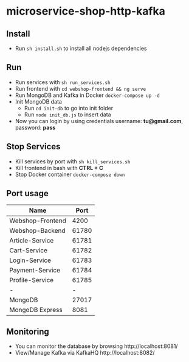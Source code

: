 # microservice-shop-http-kafka
## Install
* Run `sh install.sh` to install all nodejs dependencies
## Run
* Run services with `sh run_services.sh`
* Run frontend with `cd webshop-frontend && ng serve`
* Run MongoDB and Kafka in Docker `docker-compose up -d`
* Init MongoDB data
  * Run `cd init-db` to go into init folder
  * Run `node init_db.js` to insert data
* Now you can login by using credentials username: __tu@gmail.com__, password: __pass__
## Stop Services
* Kill services by port with `sh kill_services.sh`
* Kill frontend in bash with __CTRL + C__
* Stop Docker container `docker-compose down`
## Port usage
| Name | Port |
| - | - |
| Webshop-Frontend | 4200 |
| Webshop-Backend | 61780 |
| Article-Service | 61781 |
| Cart-Service | 61782 |
| Login-Service | 61783 |
| Payment-Service | 61784 |
| Profile-Service | 61785 |
| - | - |
| MongoDB | 27017 |
| MongoDB Express | 8081 |
## Monitoring
* You can monitor the database by browsing http://localhost:8081/
* View/Manage Kafka via KafkaHQ http://localhost:8082/
